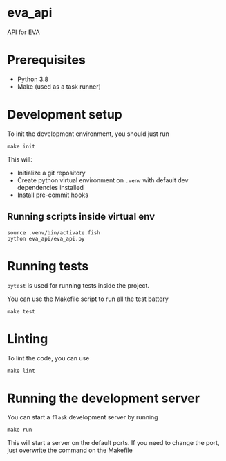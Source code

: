 # eva_api

API for EVA

# Prerequisites
- Python 3.8
- Make (used as a task runner)

# Development setup
To init the development environment, you should just run

```shell
make init
```

This will:
- Initialize a git repository
- Create python virtual environment on `.venv` with default dev dependencies installed
- Install pre-commit hooks

## Running scripts inside virtual env
```shell
source .venv/bin/activate.fish
python eva_api/eva_api.py
```

# Running tests
`pytest` is used for running tests inside the project.

You can use the Makefile script to run all the test battery
```shell
make test
```

# Linting
To lint the code, you can use
```shell
make lint
```

# Running the development server
You can start a `flask` development server by running
```shell
make run
```

This will start a server on the default ports. If you need to change the port, just overwrite the command on the Makefile
